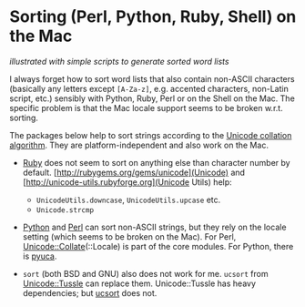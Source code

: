 # Sorting (Perl, Python, Ruby, Shell) on the Mac

*illustrated with simple scripts to generate sorted word lists*

I always forget how to sort word lists that also contain non-ASCII characters (basically any letters except `[A-Za-z]`, e.g. accented characters, non-Latin script, etc.) sensibly with Python,
Ruby, Perl or on the Shell on the Mac. The specific problem is that the Mac locale support seems to be broken w.r.t. sorting.

The packages below help to sort strings according to the [Unicode collation algorithm](http://www.unicode.org/reports/tr10/). They are platform-independent and also work on the Mac.

- [Ruby](ruby-lang.org) does not seem to sort on anything else than character number by default. [http://rubygems.org/gems/unicode](Unicode) and [http://unicode-utils.rubyforge.org](Unicode Utils) help:
    - `UnicodeUtils.downcase`, `UnicodeUtils.upcase` etc.
    - `Unicode.strcmp`

- [Python](http://www.python.org) and [Perl](http://www.perl.org) can sort non-ASCII strings, but they rely on the locale setting (which seems to be broken on the Mac). For Perl, [Unicode::Collate](http://search.cpan.org/~sadahiro/Unicode-Collate/Collate.pm)(::Locale) is part of the core modules. For
Python, there is [pyuca](https://github.com/jtauber/pyuca).

- `sort` (both BSD and GNU) also does not work for me. `ucsort` from [Unicode::Tussle](http://search.cpan.org/~bdfoy/Unicode-Tussle/) can replace them. Unicode::Tussle has heavy dependencies; but  [ucsort](http://cpansearch.perl.org/src/BDFOY/Unicode-Tussle-1.03/script/ucsort) does not.


